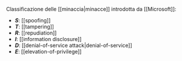 Classificazione delle [[minaccia|minacce]] introdotta da [[Microsoft]]:

- ***S***: [[spoofing]]
- ***T***: [[tampering]]
- ***R***: [[repudiation]]
- ***I***: [[information disclosure]]
- ***D***: [[denial-of-service attack|denial-of-service]]
- ***E***: [[elevation-of-privilege]]
